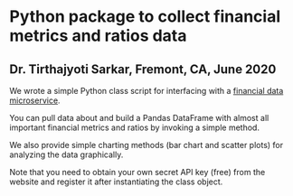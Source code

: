 # Python package to collect financial metrics and ratios data
## Dr. Tirthajyoti Sarkar, Fremont, CA, June 2020

We wrote a simple Python class script for interfacing with a [financial data microservice](https://financialmodelingprep.com/).

You can pull data about and build a Pandas DataFrame with almost all important financial metrics and ratios by invoking a simple method.

We also provide simple charting methods (bar chart and scatter plots) for analyzing the data graphically.

Note that you need to obtain your own secret API key (free) from the website and register it after instantiating the class object.

